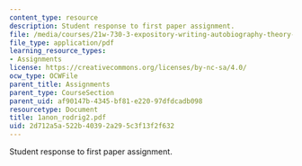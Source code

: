 ```yaml
---
content_type: resource
description: Student response to first paper assignment.
file: /media/courses/21w-730-3-expository-writing-autobiography-theory-and-practice-spring-2001/2d712a5a522b40392a295c3f13f2f632_1anon_rodrig2.pdf
file_type: application/pdf
learning_resource_types:
- Assignments
license: https://creativecommons.org/licenses/by-nc-sa/4.0/
ocw_type: OCWFile
parent_title: Assignments
parent_type: CourseSection
parent_uid: af90147b-4345-bf81-e220-97dfdcadb098
resourcetype: Document
title: 1anon_rodrig2.pdf
uid: 2d712a5a-522b-4039-2a29-5c3f13f2f632
---
```

Student response to first paper assignment.
